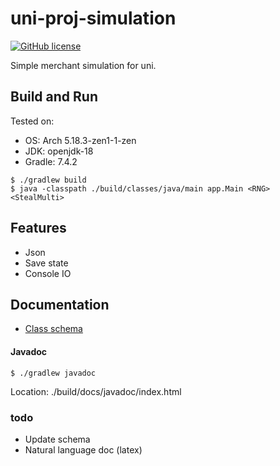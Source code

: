 # uni-proj-simulation
[![GitHub license](https://img.shields.io/github/license/Jimm1337/uni-proj-simulation?color=blue)](https://github.com/Jimm1337/uni-proj-simulation/blob/master/LICENSE)

Simple merchant simulation for uni.

## Build and Run
Tested on:
- OS: Arch 5.18.3-zen1-1-zen
- JDK: openjdk-18
- Gradle: 7.4.2

```shell
$ ./gradlew build
$ java -classpath ./build/classes/java/main app.Main <RNG> <StealMulti>
```

## Features
- Json
- Save state
- Console IO

## Documentation
- [Class schema](doc/class-schema.pdf)

#### Javadoc 
```shell
$ ./gradlew javadoc
```
Location: ./build/docs/javadoc/index.html

### todo
- Update schema
- Natural language doc (latex)
